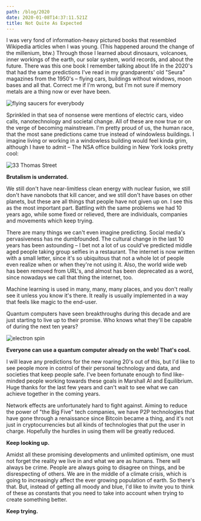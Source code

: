 ```yaml
---
path: /blog/2020
date: 2020-01-08T14:37:11.521Z
title: Not Quite As Expected
---
```

I was very fond of information-heavy pictured books that resembled Wikipedia articles when I was young. (This happened around the change of the millenium, btw.) Through those I learned about dinosaurs, volcanoes, inner workings of the earth, our solar system, world records, and about the future. There was this one book I remember talking about life in the 2020's that had the same predictions I've read in my grandparents' old "Seura" magazines from the 1950's – flying cars, buildings without windows, moon bases and all that. Correct me if I'm wrong, but I'm not sure if memory metals are a thing now or ever have been.

![flying saucers for everybody](/images/3949834600_0a7487f402_n.jpg "Flying saucers for everybody")

Sprinkled in that sea of nonsense were mentions of electric cars, video calls, nanotechnology and societal change. All of these are now true or on the verge of becoming mainstream. I'm pretty proud of us, the human race, that the most sane predictions came true instead of windowless buildings. I imagine living or working in a windowless building would feel kinda grim, although I have to admit – The NSA office building in New York looks pretty cool:

![33 Thomas Street](/images/at-t_long_lines_building.jpg "33 Thomas Street")

**Brutalism is underrated.**

We still don't have near-limitless clean energy with nuclear fusion, we still don't have nanobots that kill cancer, and we still don't have bases on other planets, but these are all things that people have not given up on. I see this as the most important part. Battling with the same problems we had 10 years ago, while some fixed or relieved, there are individuals, companies and movements which keep trying.

There are many things we can't even imagine predicting. Social media's pervasiveness has me dumbfounded. The cultural change in the last 10 years has been astounding – I bet not a lot of us could've predicted middle aged people taking group selfies in a restaurant. The internet is now written with a small letter, since it's so ubiquitous that not a whole lot of people even realize when or when they're not using it. Also, the world wide web has been removed from URL's, and almost has been deprecated as a word, since nowadays we call that thing the internet, too.

Machine learning is used in many, many, many places, and you don't really see it unless you know it's there. It really is usually implemented in a way that feels like magic to the end-user.

Quantum computers have seen breakthroughs during this decade and are just starting to live up to their promise. Who knows what they'll be capable of during the next ten years?

![electron spin](/images/electron_spin1_f1.jpg "electron spin")

**Everyone can use a quantum computer already on the web! That's cool.**

I will leave any predictions for the new roaring 20's out of this, but I'd like to see people more in control of their personal technology and data, and societies that keep people safe. I've been fortunate enough to find like-minded people working towards these goals in Marshall AI and Equilibrium. Huge thanks for the last few years and can't wait to see what we can achieve together in the coming years.

Network effects are unfortunately hard to fight against. Aiming to reduce the power of "the Big Five" tech companies, we have P2P technologies that have gone through a renaissance since Bitcoin became a thing, and it's not just in cryptocurrencies but all kinds of technologies that put the user in charge. Hopefully the hurdles in using them will be greatly reduced.

**Keep looking up.**

Amidst all these promising developments and unlimited optimism, one must not forget the reality we live in and what we are as humans. There will always be crime. People are always going to disagree on things, and be disrespecting of others. We are in the middle of a climate crisis, which is going to increasingly affect the ever growing population of earth. So there's that. But, instead of getting all moody and blue, I'd like to invite you to think of these as constants that you need to take into account when trying to create something better. 

**Keep trying.**
